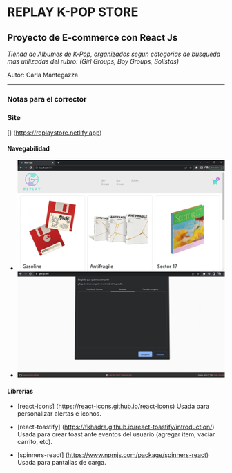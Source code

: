 # REPLAY K-POP STORE
## Proyecto de E-commerce con React Js

*Tienda de Albumes de K-Pop,*
*organizados segun categorias de busqueda mas utilizadas del rubro:*
*(Girl Groups, Boy Groups, Solistas)*

Autor: Carla Mantegazza

***
### Notas para el corrector
### Site
[] (https://replaystore.netlify.app)

#### Navegabilidad
- ![2da PreEntrega](2EnavegabilidadCarMantegazza.gif)
- ![Proyecto Final](PFnavegabilidadCarMantegazza.gif)

#### Librerias
- [react-icons] (https://react-icons.github.io/react-icons)
Usada para personalizar alertas e iconos.

- [react-toastify] (https://fkhadra.github.io/react-toastify/introduction/)
Usada para crear toast ante eventos del usuario (agregar item, vaciar carrito, etc).

- [spinners-react] (https://www.npmjs.com/package/spinners-react)
Usada para pantallas de carga.


